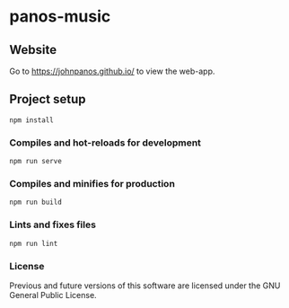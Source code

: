 # panos-music

## Website
Go to https://johnpanos.github.io/ to view the web-app.

## Project setup
```
npm install
```

### Compiles and hot-reloads for development
```
npm run serve
```

### Compiles and minifies for production
```
npm run build
```

### Lints and fixes files
```
npm run lint
```
### License
Previous and future versions of this software are licensed under the GNU General Public License.
